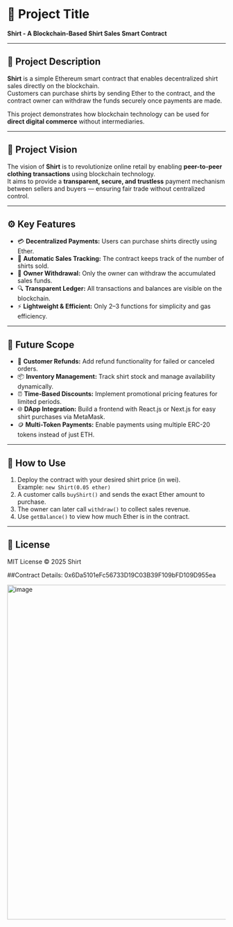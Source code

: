 # 👕 Project Title
**Shirt - A Blockchain-Based Shirt Sales Smart Contract**

---

## 📜 Project Description
**Shirt** is a simple Ethereum smart contract that enables decentralized shirt sales directly on the blockchain.  
Customers can purchase shirts by sending Ether to the contract, and the contract owner can withdraw the funds securely once payments are made.  

This project demonstrates how blockchain technology can be used for **direct digital commerce** without intermediaries.

---

## 🎯 Project Vision
The vision of **Shirt** is to revolutionize online retail by enabling **peer-to-peer clothing transactions** using blockchain technology.  
It aims to provide a **transparent, secure, and trustless** payment mechanism between sellers and buyers — ensuring fair trade without centralized control.

---

## ⚙️ Key Features
- 💳 **Decentralized Payments:** Users can purchase shirts directly using Ether.  
- 🧾 **Automatic Sales Tracking:** The contract keeps track of the number of shirts sold.  
- 💼 **Owner Withdrawal:** Only the owner can withdraw the accumulated sales funds.  
- 🔍 **Transparent Ledger:** All transactions and balances are visible on the blockchain.  
- ⚡ **Lightweight & Efficient:** Only 2–3 functions for simplicity and gas efficiency.

---

## 🔮 Future Scope
- 🧍 **Customer Refunds:** Add refund functionality for failed or canceled orders.  
- 📦 **Inventory Management:** Track shirt stock and manage availability dynamically.  
- ⏰ **Time-Based Discounts:** Implement promotional pricing features for limited periods.  
- 🌐 **DApp Integration:** Build a frontend with React.js or Next.js for easy shirt purchases via MetaMask.  
- 🪙 **Multi-Token Payments:** Enable payments using multiple ERC-20 tokens instead of just ETH.

---

## 🧪 How to Use
1. Deploy the contract with your desired shirt price (in wei).  
   Example: `new Shirt(0.05 ether)`  
2. A customer calls `buyShirt()` and sends the exact Ether amount to purchase.  
3. The owner can later call `withdraw()` to collect sales revenue.  
4. Use `getBalance()` to view how much Ether is in the contract.  

---

## 📜 License
MIT License © 2025 Shirt


##Contract Details: 0x6Da5101eFc56733D19C03B39F109bFD109D955ea

<img width="1702" height="772" alt="image" src="https://github.com/user-attachments/assets/54a95e8f-d35d-4954-a2d7-6d7223663a4d" />
